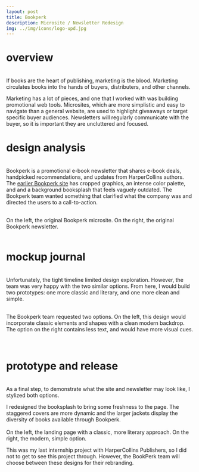 ```yaml
---
layout: post
title: Bookperk
description: Microsite / Newsletter Redesign
img: ../img/icons/logo-upd.jpg
---
```


# overview
<br/> If books are the heart of publishing, marketing is the blood. Marketing circulates books into the hands of buyers, distributers, and other channels. 

Marketing has a lot of pieces, and one that I worked with was building promotional web tools. Microsites, which are more simplistic and easy to navigate than a general website, are used to highlight giveaways or target specific buyer audiences. Newsletters will regularly communicate with the buyer, so it is important they are uncluttered and focused. <br/>

# design analysis 
<br/> Bookperk is a promotional e-book newsletter that shares e-book deals, handpicked recommendations, and updates from HarperCollins authors. The [earlier Bookperk site](http://www.bookperk.com/) has cropped graphics, an intense color palette, and and a background booksplash that feels vaguely outdated. The Bookperk team wanted something that clarified what the company was and directed the users to a call-to-action.  

<div class="imag_row">
	<img class="col one-alt" src="../../img/bookperk/landingpage.jpg" alt=""/>
	<img class="col one-alt" src="../../img/bookperk/letter.png" object-fit = "fill" alt="" />
</div>
<div class="col three caption">
On the left, the original Bookperk microsite. On the right, the original Bookperk newsletter.
</div><br/>

# mockup journal 
<br/> Unfortunately, the tight timeline limited design exploration. However, the team was very happy with the two similar options. From here, I would build two prototypes: one more classic and literary, and one more clean and simple. 

<div class="imag_row">
	<img class="col one-alt" src="../../img/bookperk/1-timeless.jpg" alt="" />
	<img class="col one-alt" src="../../img/bookperk/2-modern.jpg" object-fit = "fill" alt="" />
</div>
<div class="col three caption">
The Bookperk team requested two options. On the left, this design would incorporate classic elements and shapes with a clean modern backdrop. The option on the right contains less text, and would have more visual cues. 
</div>
<br/>
<br/>

# prototype and release
<br/> As a final step, to demonstrate what the site and newsletter may look like, I stylized both options.

<div class="imag_row">
	<img class="col three" src="../../img/bookperk/booksplash.jpg" alt="" />
</div>
<div class="col three caption">
I redesigned the booksplash to bring some freshness to the page. The staggered covers are more dynamic and the larger jackets display the diversity of books available through Bookperk. </div>


<div class="imag_row">
	<img class="col one-alt" src="../../img/bookperk/landingpage-classic.jpg" alt="" />
	<img class="col one-alt" src="../../img/bookperk/landingpage-modern.jpg" alt="" />
</div>
<div class="col three caption">
On the left, the landing page with a classic, more literary approach. On the right, the modern, simple option. </div>

This was my last internship project with HarperCollins Publishers, so I did not to get to see this project through. However, the BookPerk team will choose between these designs for their rebranding.

